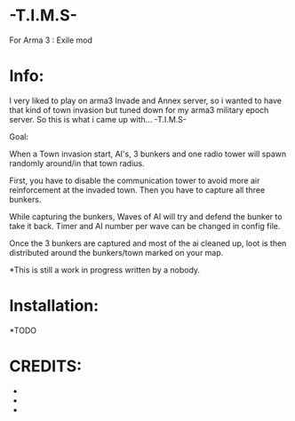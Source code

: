 # -T.I.M.S-

For Arma 3 : Exile mod

# Info:

I very liked to play on arma3 Invade and Annex server, so i wanted to have that kind of town invasion but tuned down for my arma3 military epoch server.
So this is what i came up with... -T.I.M.S-

Goal: 

When a Town invasion start, AI's, 3 bunkers and one radio tower will spawn randomly around/in that town radius. 

First, you have to disable the communication tower to avoid more air reinforcement at the invaded town. Then you have to capture all three bunkers.

While capturing the bunkers, Waves of AI will try and defend the bunker to take it back. Timer and AI number per wave can be changed in config file.

Once the 3 bunkers are captured and most of the ai cleaned up, loot is then distributed around the bunkers/town marked on your map.

*This is still a work in progress written by a nobody.

# Installation:

*TODO

# CREDITS:

*

*

*
